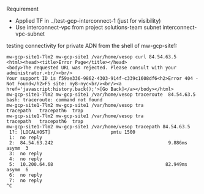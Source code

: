 
Requirement

- Applied TF in ../test-gcp-interconnect-1 (just for visibility)
- Use interconnect-vpc from project solutions-team
  subnet interconnect-vpc-subnet


testing connectivity for private ADN from the shell of mw-gcp-site1:

```
mw-gcp-site1-7lm2 mw-gcp-site1 /var/home/vesop curl 84.54.63.5
<html><head><title>Error Page</title></head>
<body>The requested URL was rejected. Please consult with your administrator.<br/><br/>
Your support ID is f59ae336-9862-4303-914f-c339c1608df6<h2>Error 404 - Not Found</h2>F5 site: ny8-nyc<br/><br/><a href='javascript:history.back();'>[Go Back]</a></body></html>
mw-gcp-site1-7lm2 mw-gcp-site1 /var/home/vesop traceroute  84.54.63.5
bash: traceroute: command not found
mw-gcp-site1-7lm2 mw-gcp-site1 /var/home/vesop tra
tracepath   tracepath6  trap
mw-gcp-site1-7lm2 mw-gcp-site1 /var/home/vesop tra
tracepath   tracepath6  trap
mw-gcp-site1-7lm2 mw-gcp-site1 /var/home/vesop tracepath 84.54.63.5
 1?: [LOCALHOST]                      pmtu 1500
 1:  no reply
 2:  84.54.63.242                                          9.886ms asymm  3
 3:  no reply
 4:  no reply
 5:  10.200.64.68                                         82.949ms asymm  6
 6:  no reply
 7:  no reply
^C
```
